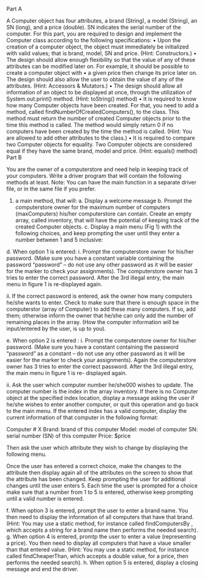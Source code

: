 Part A

A Computer object has four attributes, a brand (String), a model (String), an SN (long), and a price (double). SN indicates the serial number of the computer.
For this part, you are required to design and implement the Computer class according to the following specifications:
•	Upon the creation of a computer object, the object must immediately be initialized with valid values; that is brand, model, SN and price. (Hint: Constructors.)
•	The design should allow enough flexibility so that the value of any of these attributes can be modified later on. For example, it should be possible to create a computer object with
•	a given price then change its price later on. The design should also allow the user to obtain the value of any of the attributes. (Hint: Accessors & Mutators.)
•	The design should allow all information of an object to be displayed at once, through the utilization of System.out.print() method. (Hint: toString() method)
•	It is required to know how many Computer objects have been created. For that, you need to add a method, called findNumberOfCreatedComputers(), to the class. This method must return the number of created Computer objects prior to the time this method is called. The method would simply return 0 if no computers have been created by the time the method is called. (Hint: You are allowed to add other attributes to the class.)
•	It is required to compare two Computer objects for equality. Two Computer objects are considered equal if they have the same brand, model and price. (Hint: equals() method) 
Part B

You are the owner of a computerstore and need help in keeping track of your computers. Write a driver program that will contain the following methods at least. Note: You can have the main function in a separate driver file, or in the same file if you prefer.
1.	a main method, that will:
a.	Display a welcome message
b.	Prompt the computerstore owner for the maximum number of computers (maxComputers) his/her computerstore can contain. Create an empty array, called inventory, that will have the potential of keeping track of the created Computer objects.
c.	Display a main menu (Fig 1) with the following choices, and keep prompting the user until they enter a number between 1 and 5 inclusive:



d.	When option 1 is entered:
i.		Prompt the computerstore owner for his/her password. (Make sure you have a constant variable containing the password “password” – do not use any other password as it will be easier for the marker to check your assignments). The computerstore owner has 3 tries to enter the correct password. After the 3rd illegal entry, the main menu in figure 1 is re-displayed again.

ii.	If the correct password is entered, ask the owner how many computers he/she wants to enter. Check to make sure that there is enough space in the computerstor    (array of Computer) to add these many computers. If so, add them; otherwise inform the owner that he/she can only add the number of remaining places in the array. (How the computer information will be input/entered by the user, is up to you).

e.	When option 2 is entered :
i.	Prompt the computerstore owner for his/her password. (Make sure you have a constant containing the password “password” as a constant – do not use any other password as it will be easier for the marker to check your assignments). Again the computerstore owner has 3 tries to enter the correct password. After the 3rd illegal entry, the main menu in figure 1 is re- displayed again.

ii.	Ask the user which computer number he/she000 wishes to update. The     computer number is the index in the array inventory. If there is no Computer object at the specified index location, display a message asking the user if he/she wishes to enter another computer, or quit this operation and go back to the main menu. If the entered index has a valid computer, display the current information of that computer in the following format:

Computer # X
Brand: brand of this computer Model: model of computer
SN: serial number (SN) of this computer Price: $price


Then ask the user which attribute they wish to change by displaying the following                        menu.



Once the user has entered a correct choice, make the changes to the attribute then display again all of the attributes on the screen to show that the attribute has been changed. Keep prompting the user for additional changes until the user enters 5. Each time the user is prompted for a choice make sure that a number from 1 to 5 is entered, otherwise keep prompting until a valid number is entered.

f.	When option 3 is entered, prompt the user to enter a brand name. You then need to display the information of all computers that have that brand. (Hint: You may use a static method, for instance called findComputersBy , which accepts a string for a brand name then performs the needed search).
g.	When option 4 is entered, promtp the user to enter a value (representing a price). You then need to display all computers that have a vlaue smaller than that entered value. (Hint: You may use a static method, for instance called findCheaperThan, which accepts a double value, for a price, then performs the needed search).
h.	When option 5 is entered, display a closing message and end the driver.

